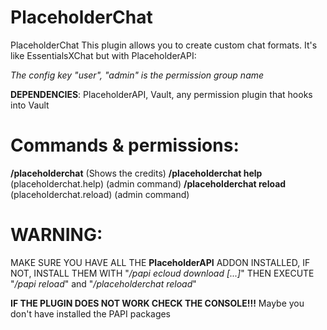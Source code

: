 # PlaceholderChat

PlaceholderChat
This plugin allows you to create custom chat formats.
It's like EssentialsXChat but with PlaceholderAPI:

*The config key "user", "admin" is the permission group name*

**DEPENDENCIES**: PlaceholderAPI, Vault, any permission plugin that hooks into Vault

# Commands & permissions:
**/placeholderchat** (Shows the credits)
**/placeholderchat help** (placeholderchat.help) (admin command)
**/placeholderchat reload** (placeholderchat.reload) (admin command)


# WARNING:
MAKE SURE YOU HAVE ALL THE **PlaceholderAPI** ADDON INSTALLED, IF NOT, INSTALL THEM WITH "*/papi ecloud download [...]*" THEN EXECUTE "*/papi reload*" and "*/placeholderchat reload*"

**IF THE PLUGIN DOES NOT WORK CHECK THE CONSOLE!!!**
Maybe you don't have installed the PAPI packages
